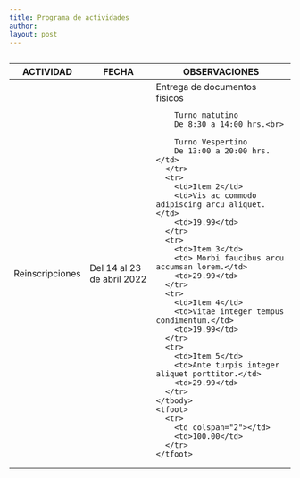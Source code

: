 ```yaml
---
title: Programa de actividades
author:
layout: post
---
```


<span class="image center"><img src="{{ 'assets/images/pic03.jpg' | relative_url }}" alt="" /></span>

<div class="table-wrapper">
  <table>
    <thead>
      <tr>
        <th>ACTIVIDAD</th>
        <th>FECHA</th>
        <th>OBSERVACIONES</th>
      </tr>
    </thead>
    <tbody>
      <tr>
        <td>Reinscripciones</td>
        <td>Del 14 al 23 de abril 2022</td>
        <td>Entrega de documentos fisicos<br>
        
        Turno matutino
        De 8:30 a 14:00 hrs.<br>
        
        Turno Vespertino
        De 13:00 a 20:00 hrs.</td>
      </tr>
      <tr>
        <td>Item 2</td>
        <td>Vis ac commodo adipiscing arcu aliquet.</td>
        <td>19.99</td>
      </tr>
      <tr>
        <td>Item 3</td>
        <td> Morbi faucibus arcu accumsan lorem.</td>
        <td>29.99</td>
      </tr>
      <tr>
        <td>Item 4</td>
        <td>Vitae integer tempus condimentum.</td>
        <td>19.99</td>
      </tr>
      <tr>
        <td>Item 5</td>
        <td>Ante turpis integer aliquet porttitor.</td>
        <td>29.99</td>
      </tr>
    </tbody>
    <tfoot>
      <tr>
        <td colspan="2"></td>
        <td>100.00</td>
      </tr>
    </tfoot>
  </table>
</div>
